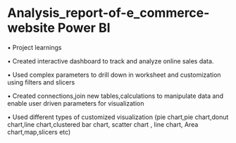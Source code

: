# Analysis_report-of-e_commerce-website Power BI


•	Project learnings

•	Created interactive dashboard to track and analyze online sales data.

•	Used complex parameters to drill down in worksheet and customization using filters and slicers

•	Created connections,join new tables,calculations to manipulate data and enable user driven parameters for visualization

•	Used different types of customized visualization (pie chart,pie chart,donut chart,line chart,clustered bar chart, scatter chart , line chart,
    Area chart,map,slicers etc)

